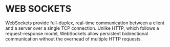 # WEB SOCKETS

WebSockets provide full-duplex, real-time communication between a client and a server over a single TCP connection. Unlike HTTP, which follows a request-response model, WebSockets allow persistent bidirectional communication without the overhead of multiple HTTP requests.

